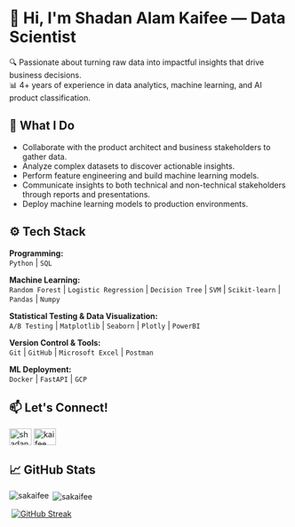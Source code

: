 # 👋 Hi, I'm Shadan Alam Kaifee — Data Scientist

🔍 Passionate about turning raw data into impactful insights that drive business decisions.  
📊 4+ years of experience in data analytics, machine learning, and AI product classification.   


## 💼 What I Do

- Collaborate with the product architect and business stakeholders to gather data.
- Analyze complex datasets to discover actionable insights.
- Perform feature engineering and build machine learning models. 
- Communicate insights to both technical and non-technical stakeholders through reports and presentations.
- Deploy machine learning models to production environments. 

## ⚙️ Tech Stack

**Programming:**  
`Python` | `SQL` 

**Machine Learning:**  
`Random Forest` | `Logistic Regression` | `Decision Tree` | `SVM` | `Scikit-learn` | `Pandas` | `Numpy`

**Statistical Testing & Data Visualization:**  
`A/B Testing` | `Matplotlib` | `Seaborn` | `Plotly` | `PowerBI`

**Version Control & Tools:**  
`Git` | `GitHub` | `Microsoft Excel` | `Postman`

**ML Deployment:**  
`Docker` | `FastAPI` | `GCP` 

## 📫 Let's Connect!

<p align="left">
<a href="https://linkedin.com/in/shadanalamkaifee" target="blank"><img align="center" src="https://raw.githubusercontent.com/rahuldkjain/github-profile-readme-generator/master/src/images/icons/Social/linked-in-alt.svg" alt="shadanalamkaifee" height="30" width="40" /></a>
<a href="https://www.kaggle.com/kaifee/code" target="blank"><img align="center" src="https://raw.githubusercontent.com/rahuldkjain/github-profile-readme-generator/master/src/images/icons/Social/kaggle.svg" alt="kaifee" height="30" width="40" /></a>
</p>


## 📈 GitHub Stats
<p><img align="left" src="https://github-readme-stats.vercel.app/api/top-langs?username=sakaifee&show_icons=true&locale=en&layout=pie" alt="sakaifee" /></p>
<p>&nbsp;<img align="center" src="https://github-readme-stats.vercel.app/api?username=sakaifee&show_icons=true&locale=en" alt="sakaifee" /></p>
<p>&nbsp;<a href="https://git.io/streak-stats"><img src="https://streak-stats.demolab.com?user=sakaifee&card_width=470" alt="GitHub Streak" /></a></p>
